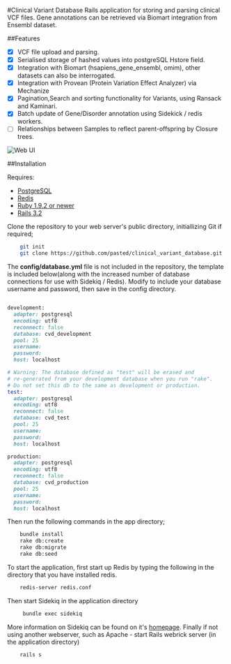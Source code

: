 #Clinical Variant Database
Rails application for storing and parsing clinical VCF files.
Gene annotations can be retrieved via Biomart integration from Ensembl dataset.

##Features

- [x] VCF file upload and parsing.
- [x] Serialised storage of hashed values into postgreSQL Hstore field.
- [x] Integration with Biomart (hsapiens_gene_ensembl, omim), other datasets can also be interrogated.
- [x] Integration with Provean (Protein Variation Effect Analyzer) via Mechanize
- [x] Pagination,Search and sorting functionality for Variants, using Ransack and Kaminari.
- [x] Batch update of Gene/Disorder annotation using Sidekick / redis workers.
- [ ] Relationships between Samples to reflect parent-offspring by Closure trees.

![Web UI](https://github.com/pasted/clinical_variant_database/raw/master/lib/assets/cvd_variants.png)

##Installation

Requires: 
 * [PostgreSQL](http://http://www.postgresql.org/)
 * [Redis](http://redis.io)
 * [Ruby 1.9.2 or newer](http://www.ruby-lang.org/en/)
 * [Rails 3.2](http://rubyonrails.org/)

Clone the repository to your web server's public directory, initiallizing Git if required;

```bash
	git init
	git clone https://github.com/pasted/clinical_variant_database.git
```

The **config/database.yml** file is not included in the repository, the template is included below(along with the increased number of 
database connections for use with Sidekiq / Redis). Modify to include your database username and password, then save in the config
directory.

```ruby

development:
  adapter: postgresql
  encoding: utf8
  reconnect: false
  database: cvd_development
  pool: 25
  username: 
  password: 
  host: localhost

# Warning: The database defined as "test" will be erased and
# re-generated from your development database when you run "rake".
# Do not set this db to the same as development or production.
test:
  adapter: postgresql
  encoding: utf8
  reconnect: false
  database: cvd_test
  pool: 25
  username: 
  password: 
  host: localhost

production:
  adapter: postgresql
  encoding: utf8
  reconnect: false
  database: cvd_production
  pool: 25
  username: 
  password: 
  host: localhost

```
Then run the following commands in the app directory;
 
```bash
	bundle install
	rake db:create
	rake db:migrate
	rake db:seed
```
To start the application, first start up Redis by typing the following in the directory that you have installed redis.

```bash
	redis-server redis.conf
```
Then start Sidekiq in the application directory

```bash
 	 bundle exec sidekiq
```
More information on Sidekiq can be found on it's [homepage](http://sidekiq.org).
Finally if not using another webserver, such as Apache - start Rails webrick server (in the application directory)

```bash
	rails s
```
